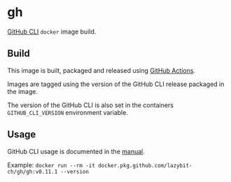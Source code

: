 # gh

[GitHub CLI](https://github.com/cli/cli) `docker` image build.

## Build

This image is built, packaged and released using [GitHub Actions](https://github.com/features/actions).

Images are tagged using the version of the GitHub CLI release packaged in the image.

The version of the GitHub CLI is also set in the containers `GITHUB_CLI_VERSION` environment variable.

## Usage

GitHub CLI usage is documented in the [manual](https://cli.github.com/manual/).

Example: `docker run --rm -it docker.pkg.github.com/lazybit-ch/gh/gh:v0.11.1 --version`
